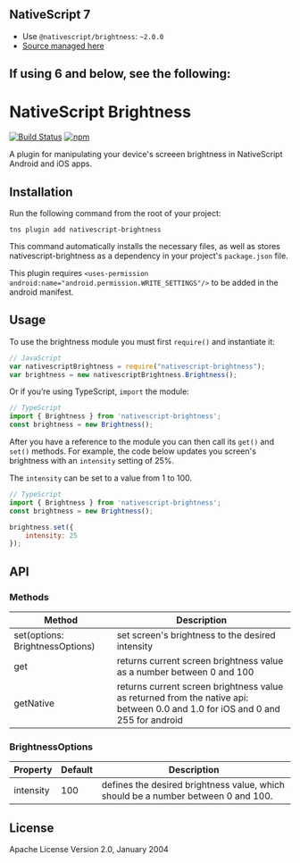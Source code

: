 ## NativeScript 7

* Use `@nativescript/brightness`: `~2.0.0`
* [Source managed here](https://github.com/NativeScript/plugins)

## If using 6 and below, see the following:

# NativeScript Brightness

[![Build Status](https://travis-ci.org/NativeScript/nativescript-brightness.svg?branch=master)](https://travis-ci.org/NativeScript/nativescript-brightness)
[![npm](https://img.shields.io/npm/v/nativescript-brightness.svg)](https://www.npmjs.com/package/nativescript-brightness)

A plugin for manipulating your device's screeen brightness in NativeScript Android and iOS apps.

## Installation

Run the following command from the root of your project:

```
tns plugin add nativescript-brightness
```

This command automatically installs the necessary files, as well as stores nativescript-brightness as a dependency in your project's `package.json` file.

This plugin requires `<uses-permission android:name="android.permission.WRITE_SETTINGS"/>` to be added in the android manifest.


## Usage 

To use the brightness module you must first `require()` and instantiate it:

```js
// JavaScript
var nativescriptBrightness = require("nativescript-brightness");
var brightness = new nativescriptBrightness.Brightness();
```

Or if you’re using TypeScript, `import` the module:

```typescript
// TypeScript
import { Brightness } from 'nativescript-brightness';
const brightness = new Brightness();
```

After you have a reference to the module you can then call its `get()` and `set()` methods. For example, the code below updates you screen's brightness with an `intensity` setting of 25%.

The `intensity` can be set to a value from 1 to 100.

```js
// TypeScript
import { Brightness } from 'nativescript-brightness';
const brightness = new Brightness();

brightness.set({
    intensity: 25
});
```

## API

### Methods
    
| Method | Description |
| --- | --- |
| set(options: BrightnessOptions) |  set screen's brightness to the desired intensity |
| get | returns current screen brightness value as a number between 0 and 100 |
| getNative | returns current screen brightness value as returned from the native api: between 0.0 and 1.0 for iOS and 0 and 255 for android  |

### BrightnessOptions

| Property | Default | Description |
| --- | --- | --- |
| intensity | 100 | defines the desired brightness value, which should be a number between 0 and 100. |
    
## License

Apache License Version 2.0, January 2004

